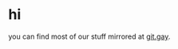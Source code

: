 # hi
you can find most of our stuff mirrored at <a href="https://git.gay/gays-studio" target="_blank">git.gay</a>.
